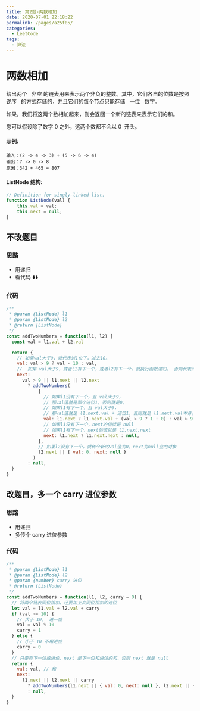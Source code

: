 ```yaml
---
title: 第2题-两数相加
date: 2020-07-01 22:18:22
permalink: /pages/a25f05/
categories:
  - LeetCode
tags:
  - 算法
---
```


# 两数相加

给出两个   非空 的链表用来表示两个非负的整数。其中，它们各自的位数是按照   逆序   的方式存储的，并且它们的每个节点只能存储   一位   数字。

如果，我们将这两个数相加起来，则会返回一个新的链表来表示它们的和。

您可以假设除了数字 0 之外，这两个数都不会以 0  开头。

<!-- more -->

#### 示例:

```
输入：(2 -> 4 -> 3) + (5 -> 6 -> 4)
输出：7 -> 0 -> 8
原因：342 + 465 = 807
```

#### ListNode 结构:

```JavaScript
// Definition for singly-linked list.
function ListNode(val) {
    this.val = val;
    this.next = null;
}

```

## 不改题目

### 思路

- 用递归
- 看代码 ⬇️⬇️

### 代码

```JavaScript
/**
 * @param {ListNode} l1
 * @param {ListNode} l2
 * @return {ListNode}
 */
const addTwoNumbers = function(l1, l2) {
  const val = l1.val + l2.val

  return {
    // 如果val大于9，就代表进1位了，减去10。
    val: val > 9 ? val - 10 : val,
    //  如果 val大于9，或者l1有下一个，或者l2有下一个，就执行函数递归， 否则代表为空传null
    next:
      val > 9 || l1.next || l2.next
        ? addTwoNumbers(
            {
              // 如果l1没有下一个，且 val大于9，
              // 那val值就是那个进位1，否则就是0。
              // 如果l1有下一个，且 val大于9，
              // 那val值就是 l1.next.val + 进位1，否则就是 l1.next.val本身。
              val: l1.next ? l1.next.val + (val > 9 ? 1 : 0) : val > 9 ? 1 : 0,
              // 如果l1没有下一个，next的值就是 null
              // 如果l1有下一个，next的值就是 l1.next.next
              next: l1.next ? l1.next.next : null,
            },
            // 如果l2没有下一个，就传个新的val值为0，next为null空的对象
            l2.next || { val: 0, next: null }
          )
        : null,
  }
}
```

## 改题目，多一个 carry 进位参数

### 思路

- 用递归
- 多传个 carry 进位参数

### 代码

```JavaScript
/**
 * @param {ListNode} l1
 * @param {ListNode} l2
 * @param {number} carry 进位
 * @return {ListNode}
 */
const addTwoNumbers = function(l1, l2, carry = 0) {
  // 将两个链表同位相加，还要加上次同位相加的进位
  let val = l1.val + l2.val + carry
  if (val >= 10) {
    // 大于 10， 进一位
    val = val % 10
    carry = 1
  } else {
    // 小于 10 不用进位
    carry = 0
  }
  // 只要有下一位或进位，next 是下一位和进位的和，否则 next 就是 null
  return {
    val: val, // 和
    next:
      l1.next || l2.next || carry
        ? addTwoNumbers(l1.next || { val: 0, next: null }, l2.next || { val: 0, next: null }, carry)
        : null,
  }
}
```
